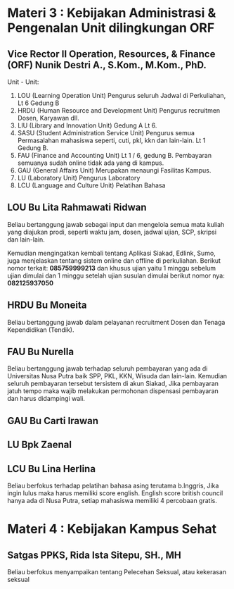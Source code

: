 
# Materi 3 : Kebijakan Administrasi & Pengenalan Unit dilingkungan ORF

## Vice Rector II Operation, Resources, & Finance (ORF) Nunik Destri A., S.Kom., M.Kom., PhD.

Unit - Unit: 
1. LOU (Learning Operation Unit) Pengurus seluruh Jadwal di Perkuliahan, Lt 6 Gedung B
2. HRDU (Human Resource and Development Unit) Pengurus recruitmen Dosen, Karyawan dll.
3. LIU (Library and Innovation Unit) Gedung A Lt 6.
4. SASU (Student Administration Service Unit) Pengurus semua Permasalahan mahasiswa seperti, cuti, pkl, kkn dan lain-lain. Lt 1 Gedung B.
5. FAU (Finance and Accounting Unit) Lt 1 / 6, gedung B. Pembayaran semuanya sudah online tidak ada yang di kampus.
6. GAU (General Affairs Unit) Merupakan menaungi Fasilitas Kampus.
7. LU (Laboratory Unit) Pengurus Laboratory
8. LCU (Language and Culture Unit) Pelatihan Bahasa

## LOU Bu Lita Rahmawati Ridwan

Beliau bertanggung jawab sebagai input dan mengelola semua mata kuliah yang diajukan prodi, seperti waktu jam, dosen, jadwal ujian, SCP, skripsi dan lain-lain.

Kemudian mengingatkan kembali tentang Aplikasi Siakad, Edlink, Sumo, juga menjelaskan tentang sistem online dan offline di perkuliahan. Berikut nomor terkait: **085759999213** dan khusus ujian yaitu 1 minggu sebelum ujian dimulai dan 1 minggu setelah ujian susulan dimulai berikut nomor nya: **082125937050**
## HRDU Bu Moneita

Beliau bertanggung jawab dalam pelayanan recruitment Dosen dan Tenaga Kependidikan (Tendik).
## FAU Bu Nurella

Beliau bertanggung jawab terhadap seluruh pembayaran yang ada di Universitas Nusa Putra baik SPP, PKL, KKN, Wisuda dan lain-lain. Kemudian seluruh pembayaran tersebut tersistem di akun Siakad, Jika pembayaran jatuh tempo maka wajib melakukan permohonan dispensasi pembayaran dan harus didampingi wali.
## GAU Bu Carti Irawan

## LU Bpk Zaenal

## LCU Bu Lina Herlina 

Beliau berfokus terhadap pelatihan bahasa asing terutama b.Inggris, Jika ingin lulus maka harus memiliki score english. English score british council hanya ada di Nusa Putra, setiap mahasiswa memiliki 4 percobaan gratis.

# Materi 4 : Kebijakan Kampus Sehat 
## Satgas PPKS, Rida Ista Sitepu, SH., MH

Beliau berfokus menyampaikan tentang Pelecehan Seksual, atau kekerasan seksual 